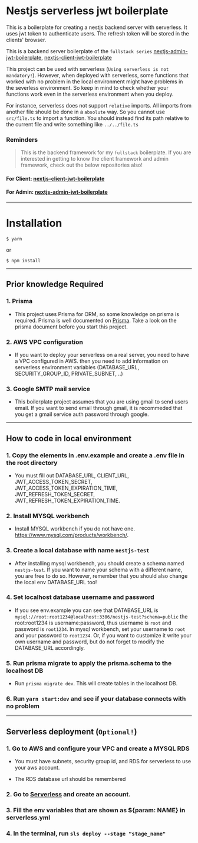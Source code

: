 # Nestjs serverless jwt boilerplate

This is a boilerplate for creating a nestjs backend server with serverless. It uses jwt token to authenticate users. The refresh token will be stored in the clients' browser.

This is a backend server boilerplate of the `fullstack series` [nextjs-admin-jwt-boilerplate](https://github.com/hunkim98/nextjs-admin-jwt-boilerplate), [nextjs-client-jwt-boilerplate](https://github.com/hunkim98/nextjs-client-jwt-boilerplate)

This project can be used with serverless (`Using serverless is not mandatory!`). However, when deployed with serverless, some functions that worked with no problem in the local environment might have problems in the severless environment. So keep in mind to check whether your functions work even in the serverless environment when you deploy.

For instance, serverless does not support `relative` imports. All imports from another file should be done in a `absolute` way. So you cannot use `src/file.ts` to import a function. You should instead find its path relative to the current file and write something like `../../file.ts`


### Reminders

> This is the backend framework for my `fullstack` boilerplate.
> If you are interested in getting to know the client framework and admin framework, check out the below repositories also!

#### For Client: [nextjs-client-jwt-boilerplate](https://github.com/hunkim98/nextjs-client-jwt-boilerplate)

#### For Admin: [nextjs-admin-jwt-boilerplate](https://github.com/hunkim98/nextjs-admin-jwt-boilerplate)

<hr/>


# Installation

```
$ yarn
```
or
```
$ npm install
```

<hr/>

## Prior knowledge Required

### 1. Prisma

- This project uses Prisma for ORM, so some knowledge on prisma is required. Prisma is well documented on [Prisma](https://www.prisma.io/docs/concepts). Take a look on the prisma document before you start this project.

### 2. AWS VPC configuration

- If you want to deploy your serverless on a real server, you need to have a VPC configured in AWS. then you need to add information on serverless environment variables (DATABASE_URL, SECURITY_GROUP_ID, PRIVATE_SUBNET, ..)

### 3. Google SMTP mail service

- This boilerplate project assumes that you are using gmail to send users email. If you want to send email through gmail, it is recommeded that you get a gmail service auth password through google.

<hr/>

## How to code in local environment

### 1. Copy the elements in .env.example and create a .env file in the root directory

- You must fill out DATABASE_URL, CLIENT_URL, JWT_ACCESS_TOKEN_SECRET, JWT_ACCESS_TOKEN_EXPIRATION_TIME, JWT_REFRESH_TOKEN_SECRET, JWT_REFRESH_TOKEN_EXPIRATION_TIME. 

### 2. Install MYSQL workbench

- Install MYSQL workbench if you do not have one. https://www.mysql.com/products/workbench/.

### 3. Create a local database with name `nestjs-test`

- After installing mysql workbench, you should create a schema named `nestjs-test`. If you want to name your schema with a different name, you are free to do so. However, remember that you should also change the local env DATABASE_URL too!

### 4. Set localhost database username and password 

- If you see env.example you can see that DATABASE_URL is `mysql://root:root1234@localhost:3306/nestjs-test?schema=public` the root:root1234 is username:password, thus username is `root` and password is `root1234`. In mysql workbench, set your username to `root` and your password to `root1234`. Or, if you want to customize it write your own username and password, but do not forget to modify the DATABASE_URL accordingly.

### 5. Run prisma migrate to apply the prisma.schema to the localhost DB 

- Run `prisma migrate dev`. This will create tables in the localhost DB.

### 6. Run `yarn start:dev` and see if your database connects with no problem

<hr/>

## Serverless deployment (`Optional!`)

### 1. Go to AWS and configure your VPC and create a MYSQL RDS

- You must have subnets, security group id, and RDS for serverless to use your aws account.

- The RDS database url should be remembered

### 2. Go to [Serverless](https://www.serverless.com/) and create an account.

### 3. Fill the env variables that are shown as ${param: NAME} in serverless.yml

### 4. In the terminal, run `sls deploy --stage "stage_name"`

